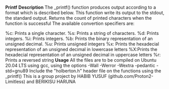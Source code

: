 **Printf**
**Description**
The _printf() function produces output according to a format which is described below. This function write its output to the stdout, the standard output. Returns the count of printed characters when the function is successful The available convertion specifiers are:

%c: Prints a single character.
%s: Prints a string of characters.
%d: Prints integers.
%i: Prints integers.
%b: Prints the binary representation of an unsigned decimal.
%u: Prints unsigned integers
%x: Prints the hexadecial representation of an unsigned decimal in lowercase letters
%X:Prints the hexadecial representation of an unsigned decimal in uppercase letters
%r: Prints a reversed string
**Usage**
All the files are to be compiled on Ubuntu 20.04 LTS using gcc, using the options -Wall -Werror -Wextra -pedantic -std=gnu89
Include the "holberton.h" header file on the functions using the _printf()
This is a group project by HABIB YUSUF (github.com/Proton2-Limitless) and BERIKISU HARUNA
